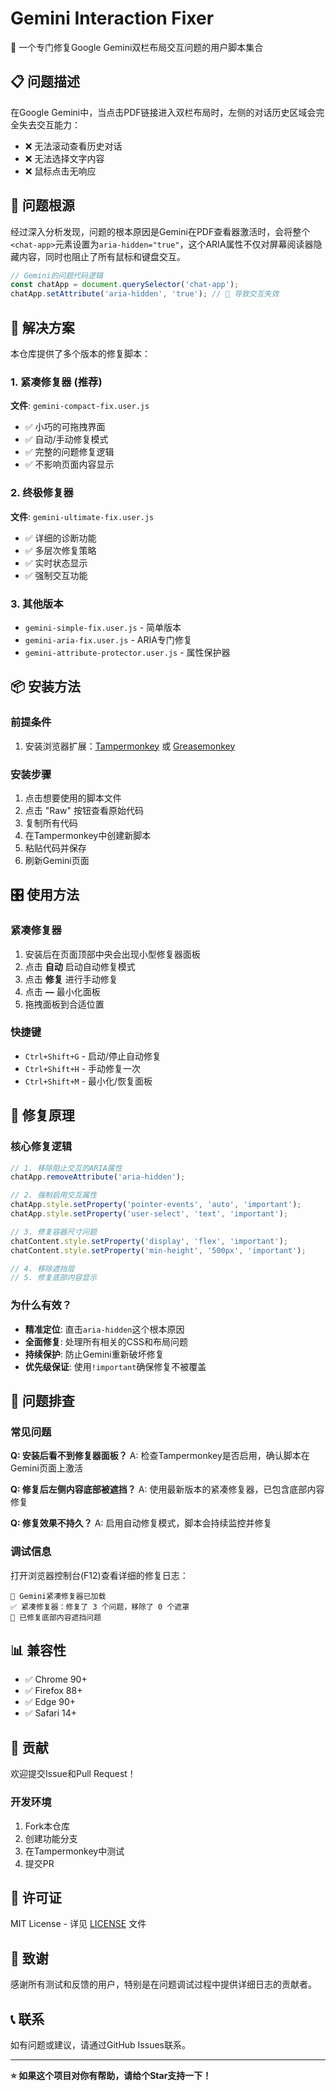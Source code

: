# Gemini Interaction Fixer

🔧 一个专门修复Google Gemini双栏布局交互问题的用户脚本集合

## 📋 问题描述

在Google Gemini中，当点击PDF链接进入双栏布局时，左侧的对话历史区域会完全失去交互能力：
- ❌ 无法滚动查看历史对话
- ❌ 无法选择文字内容
- ❌ 鼠标点击无响应

## 🎯 问题根源

经过深入分析发现，问题的根本原因是Gemini在PDF查看器激活时，会将整个`<chat-app>`元素设置为`aria-hidden="true"`，这个ARIA属性不仅对屏幕阅读器隐藏内容，同时也阻止了所有鼠标和键盘交互。

```javascript
// Gemini的问题代码逻辑
const chatApp = document.querySelector('chat-app');
chatApp.setAttribute('aria-hidden', 'true'); // 🚨 导致交互失效
```

## 🚀 解决方案

本仓库提供了多个版本的修复脚本：

### 1. 紧凑修复器 (推荐)
**文件**: `gemini-compact-fix.user.js`

- ✅ 小巧的可拖拽界面
- ✅ 自动/手动修复模式
- ✅ 完整的问题修复逻辑
- ✅ 不影响页面内容显示

### 2. 终极修复器
**文件**: `gemini-ultimate-fix.user.js`

- ✅ 详细的诊断功能
- ✅ 多层次修复策略
- ✅ 实时状态显示
- ✅ 强制交互功能

### 3. 其他版本
- `gemini-simple-fix.user.js` - 简单版本
- `gemini-aria-fix.user.js` - ARIA专门修复
- `gemini-attribute-protector.user.js` - 属性保护器

## 📦 安装方法

### 前提条件
1. 安装浏览器扩展：[Tampermonkey](https://www.tampermonkey.net/) 或 [Greasemonkey](https://www.greasespot.net/)

### 安装步骤
1. 点击想要使用的脚本文件
2. 点击 "Raw" 按钮查看原始代码
3. 复制所有代码
4. 在Tampermonkey中创建新脚本
5. 粘贴代码并保存
6. 刷新Gemini页面

## 🎛️ 使用方法

### 紧凑修复器
1. 安装后在页面顶部中央会出现小型修复器面板
2. 点击 **自动** 启动自动修复模式
3. 点击 **修复** 进行手动修复
4. 点击 **—** 最小化面板
5. 拖拽面板到合适位置

### 快捷键
- `Ctrl+Shift+G` - 启动/停止自动修复
- `Ctrl+Shift+H` - 手动修复一次
- `Ctrl+Shift+M` - 最小化/恢复面板

## 🔧 修复原理

### 核心修复逻辑
```javascript
// 1. 移除阻止交互的ARIA属性
chatApp.removeAttribute('aria-hidden');

// 2. 强制启用交互属性
chatApp.style.setProperty('pointer-events', 'auto', 'important');
chatApp.style.setProperty('user-select', 'text', 'important');

// 3. 修复容器尺寸问题
chatContent.style.setProperty('display', 'flex', 'important');
chatContent.style.setProperty('min-height', '500px', 'important');

// 4. 移除遮挡层
// 5. 修复底部内容显示
```

### 为什么有效？
- **精准定位**: 直击`aria-hidden`这个根本原因
- **全面修复**: 处理所有相关的CSS和布局问题
- **持续保护**: 防止Gemini重新破坏修复
- **优先级保证**: 使用`!important`确保修复不被覆盖

## 🐛 问题排查

### 常见问题

**Q: 安装后看不到修复器面板？**
A: 检查Tampermonkey是否启用，确认脚本在Gemini页面上激活

**Q: 修复后左侧内容底部被遮挡？**
A: 使用最新版本的紧凑修复器，已包含底部内容修复

**Q: 修复效果不持久？**
A: 启用自动修复模式，脚本会持续监控并修复

### 调试信息
打开浏览器控制台(F12)查看详细的修复日志：
```
🔧 Gemini紧凑修复器已加载
✅ 紧凑修复器：修复了 3 个问题，移除了 0 个遮罩
🔧 已修复底部内容遮挡问题
```

## 📊 兼容性

- ✅ Chrome 90+
- ✅ Firefox 88+
- ✅ Edge 90+
- ✅ Safari 14+

## 🤝 贡献

欢迎提交Issue和Pull Request！

### 开发环境
1. Fork本仓库
2. 创建功能分支
3. 在Tampermonkey中测试
4. 提交PR

## 📄 许可证

MIT License - 详见 [LICENSE](LICENSE) 文件

## 🙏 致谢

感谢所有测试和反馈的用户，特别是在问题调试过程中提供详细日志的贡献者。

## 📞 联系

如有问题或建议，请通过GitHub Issues联系。

---

**⭐ 如果这个项目对你有帮助，请给个Star支持一下！**
